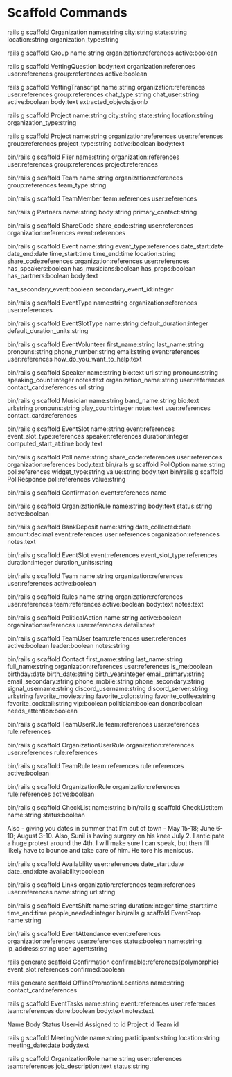 # Scaffold Commands

rails g scaffold Organization name:string city:string state:string location:string organization_type:string



rails g scaffold Group name:string organization:references active:boolean



rails g scaffold VettingQuestion body:text organization:references user:references group:references active:boolean

rails g scaffold VettingTranscript name:string  organization:references user:references group:references chat_type:string chat_user:string active:boolean body:text extracted_objects:jsonb 



rails g scaffold Project  name:string city:string state:string location:string organization_type:string

rails g scaffold Project name:string organization:references user:references group:references project_type:string active:boolean body:text 



bin/rails g scaffold Flier name:string organization:references user:references group:references project:references 



bin/rails g scaffold Team name:string organization:references group:references team_type:string

bin/rails g scaffold TeamMember team:references user:references



bin/rails g Partners name:string body:string primary_contact:string

bin/rails g scaffold ShareCode share_code:string user:references organization:references event:references

bin/rails g scaffold Event name:string event_type:references date_start:date date_end:date time_start:time time_end:time location:string share_code:references organization:references user:references has_speakers:boolean has_musicians:boolean has_props:boolean has_partners:boolean body:text 

has_secondary_event:boolean secondary_event_id:integer

bin/rails g scaffold EventType name:string organization:references user:references

bin/rails g scaffold EventSlotType name:string default_duration:integer default_duration_units:string

bin/rails g scaffold EventVolunteer first_name:string last_name:string pronouns:string phone_number:string email:string event:references user:references how_do_you_want_to_help:text



bin/rails g scaffold Speaker name:string bio:text url:string pronouns:string speaking_count:integer notes:text organization_name:string user:references contact_card:references url:string

bin/rails g scaffold Musician name:string band_name:string bio:text url:string pronouns:string play_count:integer notes:text user:references contact_card:references 

bin/rails g scaffold EventSlot name:string event:references event_slot_type:references speaker:references duration:integer computed_start_at:time body:text

bin/rails g scaffold Poll name:string share_code:references user:references organization:references body:text
bin/rails g scaffold PollOption name:string poll:references widget_type:string value:string body:text 
bin/rails g scaffold PollResponse poll:references value:string

bin/rails g scaffold Confirmation event:references name
 

bin/rails g scaffold OrganizationRule name:string body:text status:string active:boolean 

bin/rails g scaffold BankDeposit name:string date_collected:date amount:decimal event:references user:references organization:references notes:text

bin/rails g scaffold EventSlot event:references event_slot_type:references duration:integer duration_units:string 

bin/rails g scaffold Team name:string organization:references user:references active:boolean

bin/rails g scaffold Rules name:string  organization:references user:references team:references active:boolean body:text notes:text



bin/rails g scaffold PoliticalAction name:string active:boolean organization:references user:references details:text 

bin/rails g scaffold TeamUser team:references user:references active:boolean leader:boolean notes:string


bin/rails g scaffold Contact first_name:string last_name:string full_name:string organization:references user:references is_me:boolean birthday:date birth_date:string birth_year:integer email_primary:string email_secondary:string phone_mobile:string phone_secondary:string signal_username:string discord_username:string discord_server:string url:string favorite_movie:string favorite_color:string favorite_coffee:string favorite_cocktail:string vip:boolean politician:boolean donor:boolean needs_attention:boolean

bin/rails g scaffold TeamUserRule team:references user:references rule:references

bin/rails g scaffold OrganizationUserRule organization:references user:references rule:references

bin/rails g scaffold TeamRule team:references rule:references active:boolean

bin/rails g scaffold OrganizationRule organization:references rule:references active:boolean

bin/rails g scaffold CheckList name:string
bin/rails g scaffold CheckListItem name:string status:boolean

Also - giving you dates in summer that I’m out of town - May 15-18; June 6-10; August 3-10. Also, Sunil is having surgery on his knee July 2. I anticipate a huge protest around the 4th. I will make sure I can speak, but then I’ll likely have to bounce and take care of him. He tore his meniscus.


bin/rails g scaffold Availability user:references date_start:date date_end:date availability:boolean

bin/rails g scaffold Links organization:references team:references user:references name:string url:string

bin/rails g scaffold EventShift name:string duration:integer time_start:time time_end:time people_needed:integer
bin/rails g scaffold EventProp name:string

bin/rails g scaffold EventAttendance event:references organization:references user:references status:boolean name:string ip_address:string user_agent:string

rails generate scaffold Confirmation confirmable:references{polymorphic} event_slot:references confirmed:boolean

rails generate scaffold OfflinePromotionLocations name:string contact_card:references

rails g scaffold EventTasks name:string event:references user:references team:references done:boolean body:text notes:text

Name 
Body
Status
User-id
Assigned to id
Project id
Team id

rails g scaffold MeetingNote name:string participants:string location:string meeting_date:date body:text 

rails g scaffold OrganizationRole name:string user:references team:references job_description:text status:string
